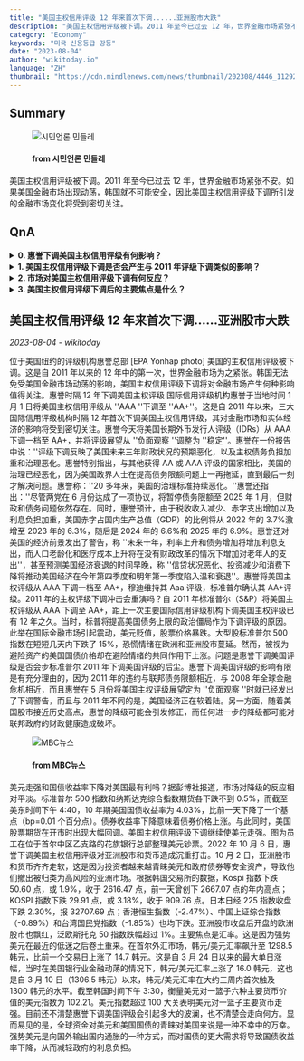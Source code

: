 ```yaml
---
title: "美国主权信用评级 12 年来首次下调......亚洲股市大跌"
description: "美国主权信用评级被下调。2011 年至今已过去 12 年，世界金融市场紧张不安。如果美国金融市场出现动荡，韩国就不可能安全，因此美国主权信用评级下调所引发的金融市场变化将受到密切关注。"
category: "Economy"
keywords: "미국 신용등급 강등"
date: "2023-08-04"
author: "wikitoday.io"
language: "ZH"
thumbnail: "https://cdn.mindlenews.com/news/thumbnail/202308/4446_11292_2019_v150.jpg"
---
```


## Summary

<figure>
    <img src="https://cdn.mindlenews.com/news/thumbnail/202308/4446_11292_2019_v150.jpg" alt="시민언론 민들레" />
    <figcaption>
        <h4> from 시민언론 민들레</h4>
    </figcaption>
</figure>

美国主权信用评级被下调。2011 年至今已过去 12 年，世界金融市场紧张不安。如果美国金融市场出现动荡，韩国就不可能安全，因此美国主权信用评级下调所引发的金融市场变化将受到密切关注。

## QnA

<details>
        <summary><b>0. 惠誉下调美国主权信用评级有何影响？</b></summary>
        惠誉下调评级反映了美国未来三年财政状况的预期恶化，以及主权债务负担加重和治理恶化。这是自2011年以来，三大国际信用评级机构12年来首次下调美国主权信用评级。
    </details>
    
<details>
        <summary><b>1. 美国主权信用评级下调是否会产生与 2011 年评级下调类似的影响？</b></summary>
        考虑到 2011 年违约与联邦债务限额的临近、2008 年全球金融危机的临近，以及惠誉在 5 月份将美国主权评级展望定为 ''负面观察 ''时就已发出降级警告，有充分理由认为惠誉下调美国评级的影响将是有限的。此外，美国经济目前正处于软着陆阶段。
    </details>
    
<details>
        <summary><b>2. 市场对美国主权信用评级下调有何反应？</b></summary>
        市场对评级下调的反应相对平淡。标准普尔 500 指数和纳斯达克综合指数期货下跌不到 0.5%，10 年期美国国债收益率略有下降。不过，亚洲股市和货币受到重创，因为投资者越来越倾向于安全资产，撤出了风险较高的亚洲市场。
    </details>
    
<details>
        <summary><b>3. 美国主权信用评级下调后的主要焦点是什么？</b></summary>
        主要焦点是汇率，因为美元在经历了近期的低迷之后正在卷土重来。美元走强有助于向国外输出国内通胀，对美国国债的更大需求将导致国债收益率下降，从而减轻政府的利息负担。
    </details>

## 美国主权信用评级 12 年来首次下调......亚洲股市大跌

_2023-08-04 - wikitoday_

位于美国纽约的评级机构惠誉总部 [EPA Yonhap photo] 美国的主权信用评级被下调。这是自 2011 年以来的 12 年中的第一次，世界金融市场为之紧张。韩国无法免受美国金融市场动荡的影响，美国主权信用评级下调将对金融市场产生何种影响值得关注。惠誉时隔 12 年下调美国主权评级 国际信用评级机构惠誉于当地时间 1 月 1 日将美国主权信用评级从 ''AAA ''下调至 ''AA+''。这是自 2011 年以来，三大国际信用评级机构时隔 12 年首次下调美国主权信用评级，其对金融市场和实体经济的影响将受到密切关注。惠誉今天将美国长期外币发行人评级（IDRs）从 AAA 下调一档至 AA+，并将评级展望从 ''负面观察 ''调整为 ''稳定''。惠誉在一份报告中说：''评级下调反映了美国未来三年财政状况的预期恶化，以及主权债务负担加重和治理恶化。惠誉特别指出，与其他获得 AA 或 AAA 评级的国家相比，美国的治理已经恶化，因为美国政界人士在提高债务限额问题上一再拖延，直到最后一刻才解决问题。惠誉称：''20 多年来，美国的治理标准持续恶化。''惠誉还指出：''尽管两党在 6 月份达成了一项协议，将暂停债务限额至 2025 年 1 月，但财政和债务问题依然存在。同时，惠誉预计，由于税收收入减少、赤字支出增加以及利息负担加重，美国赤字占国内生产总值（GDP）的比例将从 2022 年的 3.7%激增至 2023 年的 6.3%，随后是 2024 年的 6.6%和 2025 年的 6.9%。惠誉还对美国的经济前景发出了警告，称 ''未来十年，利率上升和债务增加将增加利息支出，而人口老龄化和医疗成本上升将在没有财政改革的情况下增加对老年人的支出''，甚至预测美国经济衰退的时间早晚，称 ''信贷状况恶化、投资减少和消费下降将推动美国经济在今年第四季度和明年第一季度陷入温和衰退''。惠誉将美国主权评级从 AAA 下调一档至 AA+，穆迪维持其 Aaa 评级，标准普尔确认其 AA+评级。2011 年的主权评级下调冲击会重演吗？自 2011 年标准普尔（S&P）将美国主权评级从 AAA 下调至 AA+，距上一次主要国际信用评级机构下调美国主权评级已有 12 年之久。当时，标普将提高美国债务上限的政治僵局作为下调评级的原因。此举在国际金融市场引起震动，美元贬值，股票价格暴跌。大型股标准普尔 500 指数在短短几天内下跌了 15%，恐慌情绪在欧洲和亚洲股市蔓延。然而，被视为避险资产的美国国债价格却在避险情绪的共同作用下上涨。问题是惠誉下调美国评级是否会步标准普尔 2011 年下调美国评级的后尘。惠誉下调美国评级的影响有限是有充分理由的，因为 2011 年的违约与联邦债务限额相近，与 2008 年全球金融危机相近，而且惠誉在 5 月份将美国主权评级展望定为 ''负面观察 ''时就已经发出了下调警告，而且与 2011 年不同的是，美国经济正在软着陆。另一方面，随着美国股市接近历史高点，惠誉的降级可能会引发修正，而任何进一步的降级都可能对联邦政府的财政健康造成破坏。

<figure>
    <img src="https://image.imnews.imbc.com/replay/2023/nw930/article/__icsFiles/afieldfile/2023/08/03/0930_20230803_093536_1_4_Large.jpg" alt="MBC뉴스" />
    <figcaption>
        <h4> from MBC뉴스</h4>
    </figcaption>
</figure>

美元走强和国债收益率下降对美国最有利吗？据彭博社报道，市场对降级的反应相对平淡。标准普尔 500 指数和纳斯达克综合指数期货各下跌不到 0.5%，而截至美东时间下午 4:40，10 年期美国国债收益率为 4.03%，比前一天下降了一个基点（bp=0.01 个百分点）。债券收益率下降意味着债券价格上涨。与此同时，美国股票期货在开市时出现大幅回调。美国主权信用评级下调继续使美元走强。图为员工在位于首尔中区乙支路的花旗银行总部整理美元钞票。2022 年 10 月 6 日，惠誉下调美国主权信用评级对亚洲股市和货币造成沉重打击。10 月 2 日，亚洲股市和货币齐齐走软，这是因为投资者越来越青睐美元和政府债券等安全资产，导致他们撤出被归类为高风险的亚洲市场。根据韩国交易所的数据，Kospi 指数下跌 50.60 点，或 1.9%，收于 2616.47 点，前一天曾创下 2667.07 点的年内高点；KOSPI 指数下跌 29.91 点，或 3.18%，收于 909.76 点。日本日经 225 指数收盘下跌 2.30%，报 32707.69 点；香港恒生指数（-2.47%）、中国上证综合指数（-0.89%）和台湾国民党指数（-1.85%）也均下跌。亚洲股市收盘后开盘的欧洲股市也飘红，泛欧斯托克 50 指数跌幅超过 1%。主要焦点是汇率。这是因为强势美元在最近的低迷之后卷土重来。在首尔外汇市场，韩元/美元汇率飙升至 1298.5 韩元，比前一个交易日上涨了 14.7 韩元。这是自 3 月 24 日以来的最大单日涨幅，当时在美国银行业金融动荡的情况下，韩元/美元汇率上涨了 16.0 韩元，这也是自 3 月 10 日（1306.5 韩元）以来，韩元/美元汇率在大约三周内首次触及 1300 韩元的水平。截至韩国时间下午 3:30，衡量美元对一篮子六种主要货币价值的美元指数为 102.21。美元指数超过 100 大关表明美元对一篮子主要货币走强。目前还不清楚惠誉下调美国评级会引起多大的波澜，也不清楚会走向何方。显而易见的是，全球资金对美元和美国国债的青睐对美国来说是一种不幸中的万幸。强势美元是向国外输出国内通胀的一种方式，而对国债的更大需求将导致国债收益率下降，从而减轻政府的利息负担。
